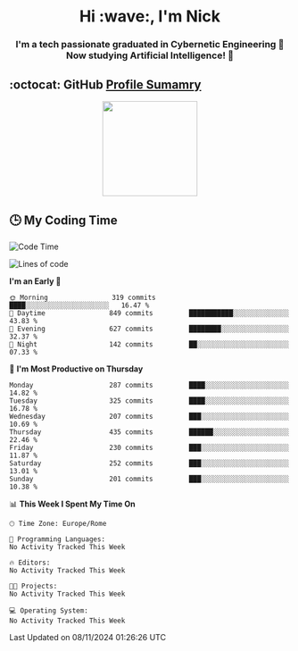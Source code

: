 <h1 align="center">Hi :wave:, I'm Nick</h1>

<h3 align="center">I'm a tech passionate graduated in Cybernetic Engineering 🤖<br>
Now studying Artificial Intelligence! 🧠</h3>


## :octocat: GitHub <a href="https://github.com/vn7n24fzkq/github-profile-summary-cards">Profile Sumamry</a>

<p align="center">
   <img style="height:170px;display:inline-block"  src="http://github-profile-summary-cards.vercel.app/api/cards/profile-details?username=CodeClimberNT&theme=github_dark" />
<!--    <img style="height:170px;display:inline-block"  src="http://github-profile-summary-cards.vercel.app/api/cards/repos-per-language?username=CodeClimberNT&theme=github_dark&exclude=" /> -->
</p>

 ## :clock3: My Coding Time 
 
<!--START_SECTION:waka-->
![Code Time](http://img.shields.io/badge/Code%20Time-373%20hrs%2036%20mins-blue)

![Lines of code](https://img.shields.io/badge/From%20Hello%20World%20I%27ve%20Written-3.2%20million%20lines%20of%20code-blue)

**I'm an Early 🐤** 

```text
🌞 Morning                319 commits         ████░░░░░░░░░░░░░░░░░░░░░   16.47 % 
🌆 Daytime                849 commits         ███████████░░░░░░░░░░░░░░   43.83 % 
🌃 Evening                627 commits         ████████░░░░░░░░░░░░░░░░░   32.37 % 
🌙 Night                  142 commits         ██░░░░░░░░░░░░░░░░░░░░░░░   07.33 % 
```
📅 **I'm Most Productive on Thursday** 

```text
Monday                   287 commits         ████░░░░░░░░░░░░░░░░░░░░░   14.82 % 
Tuesday                  325 commits         ████░░░░░░░░░░░░░░░░░░░░░   16.78 % 
Wednesday                207 commits         ███░░░░░░░░░░░░░░░░░░░░░░   10.69 % 
Thursday                 435 commits         ██████░░░░░░░░░░░░░░░░░░░   22.46 % 
Friday                   230 commits         ███░░░░░░░░░░░░░░░░░░░░░░   11.87 % 
Saturday                 252 commits         ███░░░░░░░░░░░░░░░░░░░░░░   13.01 % 
Sunday                   201 commits         ███░░░░░░░░░░░░░░░░░░░░░░   10.38 % 
```


📊 **This Week I Spent My Time On** 

```text
🕑︎ Time Zone: Europe/Rome

💬 Programming Languages: 
No Activity Tracked This Week

🔥 Editors: 
No Activity Tracked This Week

🐱‍💻 Projects: 
No Activity Tracked This Week

💻 Operating System: 
No Activity Tracked This Week
```


 Last Updated on 08/11/2024 01:26:26 UTC
<!--END_SECTION:waka-->

